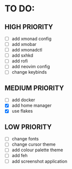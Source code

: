# TO DO:

## HIGH PRIORITY

- [ ] add xmonad config
- [ ] add xmobar
- [ ] add xmonadctl
- [ ] add sxhkd
- [ ] add rofi
- [ ] add neovim config
- [ ] change keybinds

## MEDIUM PRIORITY

- [ ] add docker
- [x] add home manager
- [x] use flakes

## LOW PRIORITY

- [ ] change fonts
- [ ] change cursor theme
- [ ] add colour palette theme
- [ ] add feh
- [ ] add screenshot application
